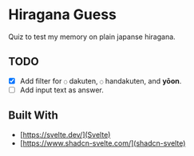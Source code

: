# Hiragana Guess

Quiz to test my memory on plain japanse hiragana.

## TODO

- [x] Add filter for `◌` dakuten, `◌` handakuten, and **yōon**.
- [ ] Add input text as answer.

## Built With

- [https://svelte.dev/](Svelte)
- [https://www.shadcn-svelte.com/](shadcn-svelte)
